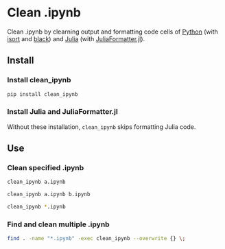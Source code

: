 # Clean .ipynb

Clean .ipynb by clearning output and formatting code cells of [Python](https://www.python.org) (with [isort](https://github.com/timothycrosley/isort) and [black](https://github.com/ambv/black)) and [Julia](https://julialang.org) (with [JuliaFormatter.jl](https://github.com/domluna/JuliaFormatter.jl)).

## Install

### Install clean_ipynb

``` bash
pip install clean_ipynb
```

### Install Julia and JuliaFormatter.jl

Without these installation, `clean_ipynb` skips formatting Julia code.

## Use

### Clean specified .ipynb

``` bash
clean_ipynb a.ipynb
```

``` bash
clean_ipynb a.ipynb b.ipynb
```

``` bash
clean_ipynb *.ipynb
```

### Find and clean multiple .ipynb

``` bash
find . -name "*.ipynb" -exec clean_ipynb --overwrite {} \;
```
